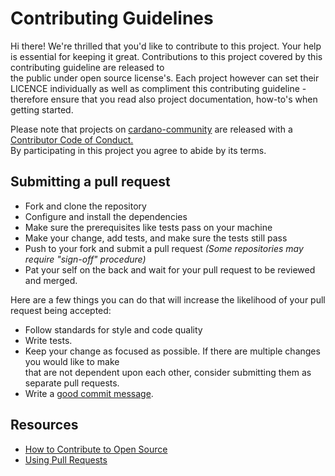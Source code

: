 # Contributing Guidelines

Hi there! We're thrilled that you'd like to contribute to this project. Your help is essential for keeping it great. Contributions to this project covered by this contributing guideline are released to  
the public under open source license's. Each project however can set their LICENCE individually as well as compliment this contributing guideline - therefore ensure that you read also project documentation, how-to's when getting started.

Please note that projects on [cardano-community] are released with a [Contributor Code of Conduct.](coc)  
By participating in this project you agree to abide by its terms.

[cardano-community]: https://cardano-community.github.io
[coc]: repos/.github/.github/CODE_OF_CONDUCT.md

## Submitting a pull request

- Fork and clone the repository
- Configure and install the dependencies
- Make sure the prerequisites like tests pass on your machine
- Make your change, add tests, and make sure the tests still pass
- Push to your fork and submit a pull request *(Some repositories may require "sign-off" procedure)*
- Pat your self on the back and wait for your pull request to be reviewed and merged.

Here are a few things you can do that will increase the likelihood of your pull request being accepted:

- Follow standards for style and code quality
- Write tests.
- Keep your change as focused as possible. If there are multiple changes you would like to make  
  that are not dependent upon each other, consider submitting them as separate pull requests.
- Write a [good commit message](http://tbaggery.com/2008/04/19/a-note-about-git-commit-messages.html).

## Resources

- [How to Contribute to Open Source](https://opensource.guide/how-to-contribute/)
- [Using Pull Requests](https://help.github.com/articles/about-pull-requests/)
